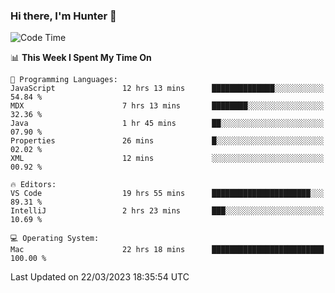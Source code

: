 ### Hi there, I'm Hunter 👋

<!--
**huntermatrix/huntermatrix** is a ✨ _special_ ✨ repository because its `README.md` (this file) appears on your GitHub profile.

Here are some ideas to get you started:

- 🔭 I’m currently working on ...
- 🌱 I’m currently learning ...
- 👯 I’m looking to collaborate on ...
- 🤔 I’m looking for help with ...
- 💬 Ask me about ...
- 📫 How to reach me: ...
- 😄 Pronouns: ...
- ⚡ Fun fact: ...
-->

<!--START_SECTION:waka-->
![Code Time](http://img.shields.io/badge/Code%20Time-57%20hrs%2018%20mins-blue)

📊 **This Week I Spent My Time On** 

```text
💬 Programming Languages: 
JavaScript               12 hrs 13 mins      ██████████████░░░░░░░░░░░   54.84 % 
MDX                      7 hrs 13 mins       ████████░░░░░░░░░░░░░░░░░   32.36 % 
Java                     1 hr 45 mins        ██░░░░░░░░░░░░░░░░░░░░░░░   07.90 % 
Properties               26 mins             █░░░░░░░░░░░░░░░░░░░░░░░░   02.02 % 
XML                      12 mins             ░░░░░░░░░░░░░░░░░░░░░░░░░   00.92 % 

🔥 Editors: 
VS Code                  19 hrs 55 mins      ██████████████████████░░░   89.31 % 
IntelliJ                 2 hrs 23 mins       ███░░░░░░░░░░░░░░░░░░░░░░   10.69 % 

💻 Operating System: 
Mac                      22 hrs 18 mins      █████████████████████████   100.00 % 
```


 Last Updated on 22/03/2023 18:35:54 UTC
<!--END_SECTION:waka-->
